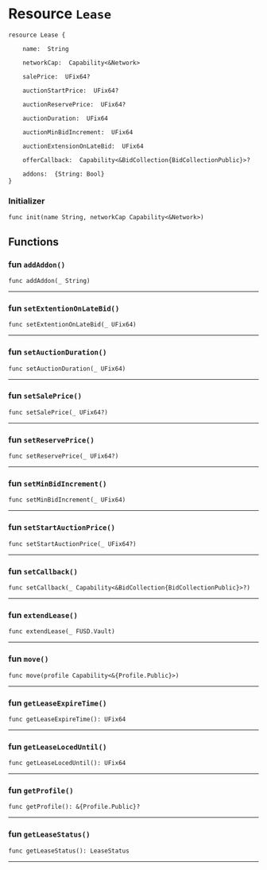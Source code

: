 # Resource `Lease`

```cadence
resource Lease {

    name:  String

    networkCap:  Capability<&Network>

    salePrice:  UFix64?

    auctionStartPrice:  UFix64?

    auctionReservePrice:  UFix64?

    auctionDuration:  UFix64

    auctionMinBidIncrement:  UFix64

    auctionExtensionOnLateBid:  UFix64

    offerCallback:  Capability<&BidCollection{BidCollectionPublic}>?

    addons:  {String: Bool}
}
```


### Initializer

```cadence
func init(name String, networkCap Capability<&Network>)
```


## Functions

### fun `addAddon()`

```cadence
func addAddon(_ String)
```

---

### fun `setExtentionOnLateBid()`

```cadence
func setExtentionOnLateBid(_ UFix64)
```

---

### fun `setAuctionDuration()`

```cadence
func setAuctionDuration(_ UFix64)
```

---

### fun `setSalePrice()`

```cadence
func setSalePrice(_ UFix64?)
```

---

### fun `setReservePrice()`

```cadence
func setReservePrice(_ UFix64?)
```

---

### fun `setMinBidIncrement()`

```cadence
func setMinBidIncrement(_ UFix64)
```

---

### fun `setStartAuctionPrice()`

```cadence
func setStartAuctionPrice(_ UFix64?)
```

---

### fun `setCallback()`

```cadence
func setCallback(_ Capability<&BidCollection{BidCollectionPublic}>?)
```

---

### fun `extendLease()`

```cadence
func extendLease(_ FUSD.Vault)
```

---

### fun `move()`

```cadence
func move(profile Capability<&{Profile.Public}>)
```

---

### fun `getLeaseExpireTime()`

```cadence
func getLeaseExpireTime(): UFix64
```

---

### fun `getLeaseLocedUntil()`

```cadence
func getLeaseLocedUntil(): UFix64
```

---

### fun `getProfile()`

```cadence
func getProfile(): &{Profile.Public}?
```

---

### fun `getLeaseStatus()`

```cadence
func getLeaseStatus(): LeaseStatus
```

---
